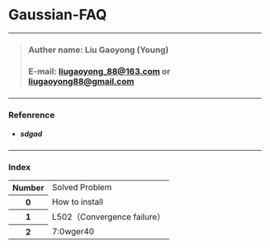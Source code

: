# Gaussian-FAQ

---
> ### Auther name: Liu Gaoyong (Young)
> ### E-mail: liugaoyong_88@163.com or liugaoyong88@gmail.com
> ### 

---
### Refenrence
- ##### sdgad

---

### Index
<body>
  <table>
    <tr>
      <th>Number</th>
      <td>Solved Problem</td>
    </tr>
   <tr>
      <th>0</th>
      <td>How to install</td>
    </tr>
    <tr>
      <th>1</th>
      <td>L502（Convergence failure）</td>
    </tr>
    <tr>
      <th>2</th>
      <td>7:0wger40</td>
    </tr>
  </table>






